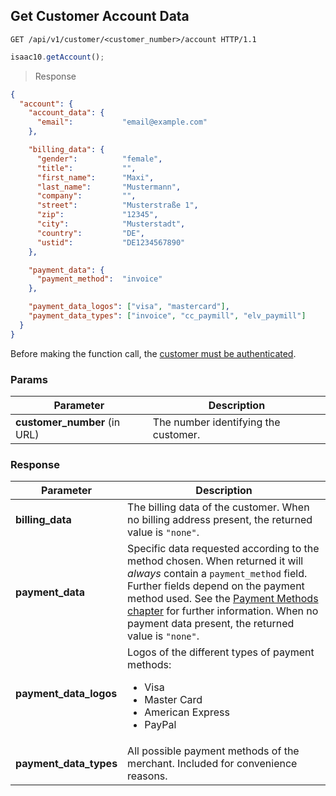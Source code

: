 ## Get Customer Account Data

```http
GET /api/v1/customer/<customer_number>/account HTTP/1.1
```

```javascript
isaac10.getAccount();
```

> Response

```json
{
  "account": {
    "account_data": {
      "email":           "email@example.com"
    },

    "billing_data": {
      "gender":          "female",
      "title":           "",
      "first_name":      "Maxi",
      "last_name":       "Mustermann",
      "company":         "",
      "street":          "Musterstraße 1",
      "zip":             "12345",
      "city":            "Musterstadt",
      "country":         "DE",
      "ustid":           "DE1234567890"
    },

    "payment_data": {
      "payment_method":  "invoice"
    },

    "payment_data_logos": ["visa", "mastercard"],
    "payment_data_types": ["invoice", "cc_paymill", "elv_paymill"]
  }
}
```

<aside class="success">
Before making the function call, the <a href="#customer-authentication">customer must be authenticated</a>.
</aside>

### Params

Parameter | Description
----------|------------
**customer_number** (in URL) | The number identifying the customer.

### Response

Parameter | Description
----------|------------
**billing_data** | The billing data of the customer. When no billing address present, the returned value is `"none"`.
**payment_data** | Specific data requested according to the method chosen. When returned it will _always_ contain a `payment_method` field. Further fields depend on the payment method used. See the [Payment Methods chapter](#payment-methods) for further information. When no payment data present, the returned value is `"none"`.
**payment_data_logos** | Logos of the different types of payment methods: <ul> <li>Visa</li> <li>Master Card</li> <li>American Express</li> <li>PayPal</li> </ul>
**payment_data_types** | All possible payment methods of the merchant. Included for convenience reasons.
